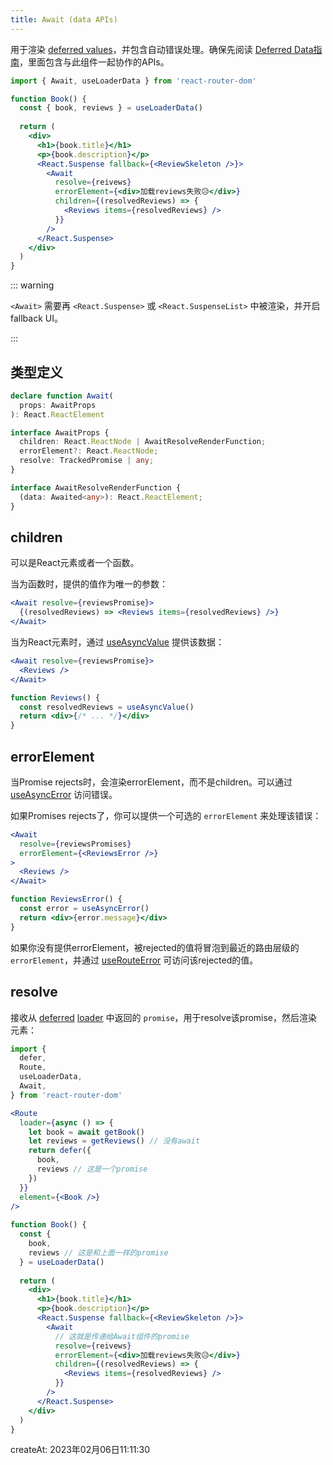 ```yaml
---
title: Await (data APIs)
---
```


用于渲染 [deferred values](../utilities/defer)，并包含自动错误处理。确保先阅读 [Deferred Data指南](../guides/deferred-data)，里面包含与此组件一起协作的APIs。

```jsx {1,10-18}
import { Await, useLoaderData } from 'react-router-dom'

function Book() {
  const { book, reviews } = useLoaderData()
  
  return (
    <div>
      <h1>{book.title}</h1>
      <p>{book.description}</p>
      <React.Suspense fallback={<ReviewSkeleton />}>
        <Await
          resolve={reivews}
          errorElement={<div>加载reviews失败😥</div>}
          children={(resolvedReviews) => {
            <Reviews items={resolvedReviews} />
          }}
        />
      </React.Suspense>
    </div>
  )
}
```

::: warning

`<Await>` 需要再 `<React.Suspense>` 或 `<React.SuspenseList>` 中被渲染，并开启fallback UI。

:::



## 类型定义

```typescript
declare function Await(
  props: AwaitProps
): React.ReactElement

interface AwaitProps {
  children: React.ReactNode | AwaitResolveRenderFunction;
  errorElement?: React.ReactNode;
  resolve: TrackedPromise | any;
}

interface AwaitResolveRenderFunction {
  (data: Awaited<any>): React.ReactElement;
}
```



## children

可以是React元素或者一个函数。

当为函数时，提供的值作为唯一的参数：

```jsx {2}
<Await resolve={reviewsPromise}>
  {(resolvedReviews) => <Reviews items={resolvedReviews} />} 
</Await>
```

当为React元素时，通过 [useAsyncValue](../hooks/useAsyncValue) 提供该数据：

```jsx {2,6}
<Await resolve={reviewsPromise}>
  <Reviews />
</Await>

function Reviews() {
  const resolvedReviews = useAsyncValue()
  return <div>{/* ... */}</div>
}
```



## errorElement

当Promise rejects时，会渲染errorElement，而不是children。可以通过 [useAsyncError](../hooks/useAsyncError) 访问错误。

如果Promises rejects了，你可以提供一个可选的 `errorElement` 来处理该错误：

```jsx {3,9}
<Await
  resolve={reviewsPromises}
  errorElement={<ReviewsError />}
>
  <Reviews />
</Await>

function ReviewsError() {
  const error = useAsyncError()
  return <div>{error.message}</div>
}
```

如果你没有提供errorElement，被rejected的值将冒泡到最近的路由层级的 `errorElement`，并通过 [useRouteError](../hooks/useRouteError) 可访问该rejected的值。



## resolve

接收从 [deferred](../utilities/defer) [loader](../route/loader) 中返回的 `promise`，用于resolve该promise，然后渲染元素：

```jsx {11,14,23,32-33}
import {
  defer,
  Route,
  useLoaderData,
  Await,
} from 'react-router-dom'

<Route
  loader={async () => {
    let book = await getBook()
    let reviews = getReviews() // 没有await
    return defer({
      book,
      reviews // 这是一个promise
    })
  }}
  element={<Book />}
/>
    
function Book() {
  const {
    book,
    reviews // 这是和上面一样的promise
  } = useLoaderData()
  
  return (
    <div>
      <h1>{book.title}</h1>
      <p>{book.description}</p>
      <React.Suspense fallback={<ReviewSkeleton />}>
        <Await
          // 这就是传递给Await组件的promise
          resolve={reivews}
          errorElement={<div>加载reviews失败😥</div>}
          children={(resolvedReviews) => {
            <Reviews items={resolvedReviews} />
          }}
        />
      </React.Suspense>
    </div>
  )
}
```





createAt: 2023年02月06日11:11:30

